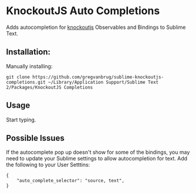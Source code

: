 # KnockoutJS Auto Completions

Adds autocompletion for [knockoutjs](http://knockoutjs.com/) Observables and Bindings to Sublime Text.

## Installation:

Manually installing:

    git clone https://github.com/gregvanbrug/sublime-knockoutjs-completions.git ~/Library/Application Support/Sublime Text 2/Packages/KnockoutJS Completions

## Usage

Start typing.

## Possible Issues

If the autocomplete pop up doesn't show for some of the bindings, you may need to update your Sublime settings to allow autocompletion for text. Add the following to your User Setttins:

    {
        "auto_complete_selector": "source, text",
    }
